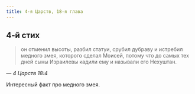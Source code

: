 ```yaml
---
title: 4-я Царств, 18-я глава
---
```


## 4-й стих
 
> он отменил высоты, разбил статуи, срубил дубраву и истребил медного змея, которого сделал Моисей, потому что до самых тех дней
> сыны Израилевы кадили ему и называли его Нехуштан.

— <cite>4&nbsp;Царств&nbsp;18:4</cite>

Интересный факт про медного змея.
